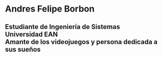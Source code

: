 <h1>
    Andres Felipe Borbon
</h1>
<h2>
  Estudiante de Ingeniería de Sistemas
<br>
  Universidad EAN
<br>
  Amante de los videojuegos y persona dedicada a sus sueños
</h2>
<img=https://i.pinimg.com/564x/0f/04/ac/0f04ac135a8d6db96514bd97261c1c97.jpg>
